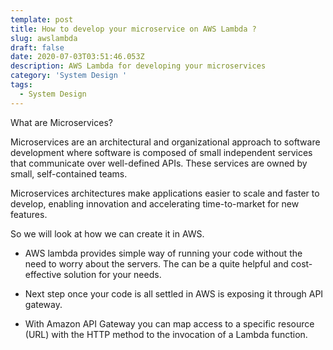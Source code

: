 ```yaml
---
template: post
title: How to develop your microservice on AWS Lambda ?
slug: awslambda
draft: false
date: 2020-07-03T03:51:46.053Z
description: AWS Lambda for developing your microservices
category: 'System Design '
tags:
  - System Design
---
```

What are Microservices?

Microservices are an architectural and organizational approach to software development where software is composed of small independent services that communicate over well-defined APIs. These services are owned by small, self-contained teams.

Microservices architectures make applications easier to scale and faster to develop, enabling innovation and accelerating time-to-market for new features.

So we will look at how we can create it in AWS.

- AWS lambda provides simple way of running your code without the need to worry about the servers. The can be a quite helpful and cost-effective solution for your needs.

- Next step once your code is all settled in AWS is exposing it through API gateway. 

- With Amazon API Gateway you can map access to a specific resource (URL) with the HTTP method to the invocation of a Lambda function.

